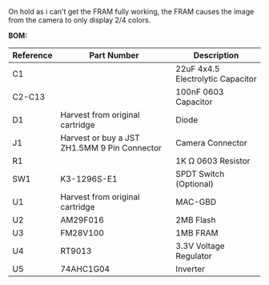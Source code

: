 On hold as i can't get the FRAM fully working, the FRAM causes the image from the camera to only display 2/4 colors.


**BOM:**

| Reference | Part Number | Description |
|-|-|-|
| C1 |  | 22uF 4x4.5 Electrolytic Capacitor |
| C2-C13 |  | 100nF 0603 Capacitor |
| D1 | Harvest from original cartridge | Diode |
| J1 | Harvest or buy a JST ZH1.5MM 9 Pin Connector | Camera Connector |
| R1 |  | 1K Ω 0603 Resistor |
| SW1 | K3-1296S-E1 | SPDT Switch (Optional) |
| U1 | Harvest from original cartridge | MAC-GBD |
| U2 | AM29F016 | 2MB Flash |
| U3 | FM28V100 | 1MB FRAM |
| U4 | RT9013 | 3.3V Voltage Regulator |
| U5 | 74AHC1G04 | Inverter |
